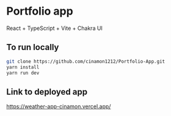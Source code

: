 # Portfolio app

React + TypeScript + Vite + Chakra UI

## To run locally

```bash
git clone https://github.com/cinamon1212/Portfolio-App.git
yarn install
yarn run dev
```

## Link to deployed app

https://weather-app-cinamon.vercel.app/
